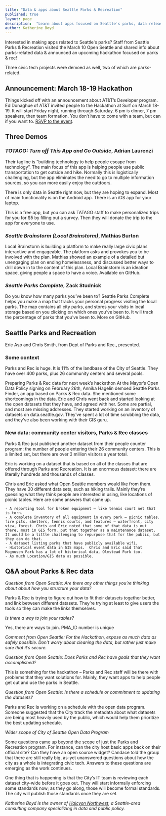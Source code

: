```yaml
---
title: "Data & apps about Seattle Parks & Recreation"
published: true
layout: page
description:  "Learn about apps focused on Seattle's parks, data released by Parks & Recreation, and the upcoming hackathon related to parks & rec!"
author: Katherine Boyd
---
```


Interested in making apps related to Seattle's parks? Staff from Seattle Parks & Recreation visited the March 10 Open Seattle and shared info about parks-related data & announced an upcoming hackathon focused on parks & rec!

Three civic tech projects were demoed as well, two of which are parks-related.

## Announcement: March 18-19 Hackathon
Things kicked off with an announcement about AT&T’s Developer program. Ed Donaghue of AT&T invited people to the Hackathon at Surf on March 18-19. It will start Friday night, running through Saturday. 6 pm is dinner, 7 pm speakers, then team formation. You don’t have to come with a team, but can if you want to. [RSVP to the event](https://www.eventbrite.com/e/att-mobile-app-hackathon-parks-and-recreation-seattle-tickets-20900115809?aff=muos).

## Three Demos

### _TOTAGO: Turn off This App and Go Outside_, Adrian Laurenzi

Their tagline is “building technology to help people escape from technology”. The main focus of this app is helping people use public transportation to get outside and hike. Normally this is logistically challenging, but the app eliminates the need to go to multiple information sources, so you can more easily enjoy the outdoors. 

There is only data in Seattle right now, but they are hoping to expand. Most of main functionality is on the Android app. There is an iOS app for your laptop. 

This is a free app, but you can ask TATAGO staff to make personalized trips for you for $5 by filling out a survey. Then they will donate the trip to the app for everyone to use. 

### _Seattle Brainstorm (Local Brainstorm)_, Mathias Burton

Local Brainstorm is building a platform to make really large civic plans interactive and engageable. The platform asks and provokes you to be involved with the plan. Mathias showed an example of a detailed but unengaging plan on ending homelessness, and discussed better ways to drill down in to the content of this plan. Local Brainstorm is an ideation space, giving people a space to have a voice. Available on GitHub.

### _Seattle Parks Complete_, Zack Studnick

Do you know how many parks you’ve been to? Seattle Parks Complete helps you make a map that tracks your personal progress visiting the local parks.  The map contains all city parks, and stores your visits in local storage based on you clicking on which ones you’ve been to. It will track the percentage of parks that you’ve been to.  More on GitHub. 


## Seattle Parks and Recreation
Eric Asp and Chris Smith, from Dept of Parks and Rec., presented.  

### Some context
Parks and Rec is huge. It is 11% of the landbase of the City of Seattle. They have over 400 parks, plus 26 community centers and several pools. 

Preparing Parks & Rec data for next week’s hackathon
At the Mayor’s Open Data Policy signing on February 26th, Annika Hagelin demoed Seattle Parks Finder, an app based on Parks & Rec data. She mentioned some shortcomings in the data. Eric and Chris went back and started looking at the open datasets that they have, and agreed with her. Some are partial, and most are missing addresses.  They started working on an inventory of datasets on data.seattle.gov. They’ve spent a lot of time scrubbing the data, and they’ve also been working with their GIS guru. 

### New data: community center visitors, Parks & Rec classes
Parks & Rec just published another dataset from their people counter program: the number of people entering their 26 community centers. This is a limited set, but there are over 3 million visitors a year total. 

Eric is working on a dataset that is based on all of the classes that are offered through Parks and Recreation. It is an enormous dataset: there are literally hundreds and thousands of classes.  

Chris and Eric asked what Open Seattle members would like from them. They have 30 different data sets, such as hiking trails. Mainly they’re guessing what they think people are interested in using, like locations of picnic tables. Here are some answers that came up.

	- A reporting tool for broken equipment – like tennis court net that is torn. 
	- A complete inventory of all equipment in every park – picnic tables, fire pits, shelters, tennis courts, and features – waterfront, city view, forest. Chris and Eric noted that some of that data is out there, most in GIS form, put that together as a maintenance dataset. It would be a little challenging to repurpose that for the public, but they can do that. 
	- A dataset listing parks that have publicly available wifi. 
	- Historical event data in GIS maps.  Chris and Eric said that Magnusen Park has a lot of historical data, Olmstead Park too. 
	- As much Location/GIS data as possible. 

## Q&A about Parks & Rec data

_Question from Open Seattle: Are there any other things you’re thinking about about how you structure your data?_

Parks & Rec is trying to figure out how to fit their datasets together better, and link between different datasets. They’re trying at least to give users the tools so they can make the links themselves.

_Is there a way to join your tables?_

Yes, there are ways to join. PMA_ID number is unique 

_Comment from Open Seattle: For the Hackathon, expose as much data as safely possible. Don’t worry about cleaning the data, but rather just make sure that it’s secure._

_Question from Open Seattle: Does Parks and Rec have goals that they want accomplished?_

This is something for the hackathon – Parks and Rec staff will be there with problems that they want solutions for. Mainly, they want apps to help people get out and use the parks in Seattle. 

_Question from Open Seattle: Is there a schedule or commitment to updating the datasets?_

Parks and Rec is working on a schedule with the open data program. Someone suggested that the City track the metadata about what datasets are being most heavily used by the public, which would help them prioritize the best updating schedule.

_Wider scope of City of Seattle Open Data Program_

Some questions came up beyond the scope of just the Parks and Recreation program. For instance, can the city host basic apps back on their official site? Can they have an open source widget? Candace told the group that there are still really big, as-yet unanswered questions about how the city as a whole is integrating civic tech. Answers to these questions are emerging as the work continues. 

One thing that is happening is that the City’s IT team is reviewing each dataset city-wide before it goes out. They will start informally enforcing some standards now; as they go along, those will become formal standards. The city will publish those standards once they are set.  




_Katherine Boyd is the owner of [Halcyon Northwest](http://halcyonnw.com/), a Seattle-area consulting company specializing in data and public policy._

